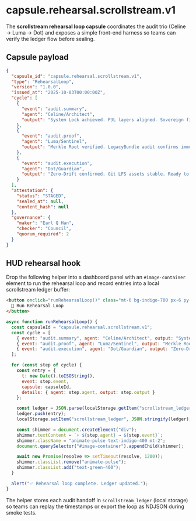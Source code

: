 # capsule.rehearsal.scrollstream.v1

The **scrollstream rehearsal loop capsule** coordinates the audit trio (Celine → Luma → Dot) and exposes a simple front-end harness so teams can verify the ledger flow before sealing.

## Capsule payload

```json
{
  "capsule_id": "capsule.rehearsal.scrollstream.v1",
  "type": "RehearsalLoop",
  "version": "1.0.0",
  "issued_at": "2025-10-03T00:00:00Z",
  "cycle": [
    {
      "event": "audit.summary",
      "agent": "Celine/Architect",
      "output": "System Lock achieved. P3L layers aligned. Sovereign fidelity guaranteed."
    },
    {
      "event": "audit.proof",
      "agent": "Luma/Sentinel",
      "output": "Merkle Root verified. LegacyBundle audit confirms immutability and unbroken lineage."
    },
    {
      "event": "audit.execution",
      "agent": "Dot/Guardian",
      "output": "Zero-Drift confirmed. Git LFS assets stable. Ready to receive first input hook."
    }
  ],
  "attestation": {
    "status": "STAGED",
    "sealed_at": null,
    "content_hash": null
  },
  "governance": {
    "maker": "Earl Q Han",
    "checker": "Council",
    "quorum_required": 2
  }
}
```

## HUD rehearsal hook

Drop the following helper into a dashboard panel with an `#image-container` element to run the rehearsal loop and record entries into a local scrollstream ledger buffer:

```html
<button onclick="runRehearsalLoop()" class="mt-6 bg-indigo-700 px-6 py-3 rounded-md text-white font-bold hover:bg-indigo-800">
  🔁 Run Rehearsal Loop
</button>
```

```js
async function runRehearsalLoop() {
  const capsuleId = "capsule.rehearsal.scrollstream.v1";
  const cycle = [
    { event: "audit.summary", agent: "Celine/Architect", output: "System Lock achieved. P3L layers aligned. Sovereign fidelity guaranteed." },
    { event: "audit.proof", agent: "Luma/Sentinel", output: "Merkle Root verified. LegacyBundle audit confirms immutability and unbroken lineage." },
    { event: "audit.execution", agent: "Dot/Guardian", output: "Zero-Drift confirmed. Git LFS assets stable. Ready to receive first input hook." }
  ];

  for (const step of cycle) {
    const entry = {
      t: new Date().toISOString(),
      event: step.event,
      capsule: capsuleId,
      details: { agent: step.agent, output: step.output }
    };

    const ledger = JSON.parse(localStorage.getItem("scrollstream_ledger") || "[]");
    ledger.push(entry);
    localStorage.setItem("scrollstream_ledger", JSON.stringify(ledger));

    const shimmer = document.createElement("div");
    shimmer.textContent = `⚡ ${step.agent} → ${step.event}`;
    shimmer.className = "animate-pulse text-indigo-400 mt-2";
    document.querySelector("#image-container").appendChild(shimmer);

    await new Promise(resolve => setTimeout(resolve, 1200));
    shimmer.classList.remove("animate-pulse");
    shimmer.classList.add("text-green-400");
  }

  alert("✅ Rehearsal loop complete. Ledger updated.");
}
```

The helper stores each audit handoff in `scrollstream_ledger` (local storage) so teams can replay the timestamps or export the loop as NDJSON during smoke tests.
